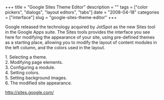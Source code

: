 +++
title = "Google Sites Theme Editor"
description = ""
tags = ["color pickers", "dialogs", "layout editors", "tabs"]
date = "2008-04-18"
categories = ["interface"]
slug = "google-sites-theme-editor"
+++


<p>Google released the technology acquired by JotSpot as the new Sites tool in the Google Apps suite. The Sites tools provides the interface you see here for modifying the appearance of your site, using pre-defined themes as a starting place, allowing you to modify the layout of content modules in the left column, and the colors used in the layout.</p>
<div id="screens-full" class="clear"><div class="caption">1. Selecting a theme.</div><div class="fullimg clear"><a href="http://media.konigi.com/interface/googlesites-appearance-1.png" class="group" rel="group" title="1. Selecting a theme."><img src="http://media.konigi.com/interface/googlesites-appearance-1.png" alt="" class="img-responsive"></a></div></div><div id="screens-full" class="clear"><div class="caption">2. Modifying page elements.</div><div class="fullimg clear"><a href="http://media.konigi.com/interface/googlesites-appearance-2.png" class="group" rel="group" title="2. Modifying page elements."><img src="http://media.konigi.com/interface/googlesites-appearance-2.png" alt="" class="img-responsive"></a></div></div><div id="screens-full" class="clear"><div class="caption">3. Configuring a module.</div><div class="fullimg clear"><a href="http://media.konigi.com/interface/googlesites-appearance-3.png" class="group" rel="group" title="3. Configuring a module."><img src="http://media.konigi.com/interface/googlesites-appearance-3.png" alt="" class="img-responsive"></a></div></div><div id="screens-full" class="clear"><div class="caption">4. Setting colors.</div><div class="fullimg clear"><a href="http://media.konigi.com/interface/googlesites-appearance-4.png" class="group" rel="group" title="4. Setting colors."><img src="http://media.konigi.com/interface/googlesites-appearance-4.png" alt="" class="img-responsive"></a></div></div><div id="screens-full" class="clear"><div class="caption">5. Setting background images.</div><div class="fullimg clear"><a href="http://media.konigi.com/interface/googlesites-appearance-5.png" class="group" rel="group" title="5. Setting background images."><img src="http://media.konigi.com/interface/googlesites-appearance-5.png" alt="" class="img-responsive"></a></div></div><div id="screens-full" class="clear"><div class="caption">6. The modified site appearance.</div><div class="fullimg clear"><a href="http://media.konigi.com/interface/googlesites-appearance-6.png" class="group" rel="group" title="6. The modified site appearance."><img src="http://media.konigi.com/interface/googlesites-appearance-6.png" alt="" class="img-responsive"></a></div></div>        
<p><a href="http://sites.google.com/">http://sites.google.com/</a></p>

